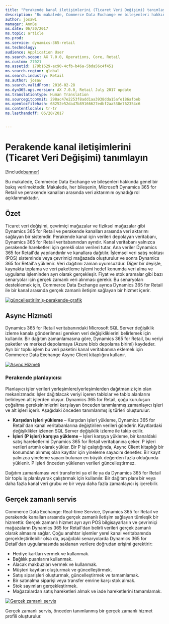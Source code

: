 ```yaml
---
title: "Perakende kanal iletişimlerini (Ticaret Veri Değişimi) tanımlayın"
description: "Bu makalede, Commerce Data Exchange ve bileşenleri hakkında genel bir bakış verilmektedir. Makalede, her bileşenin, Microsoft Dynamics 365 for Retail ve perakende kanalları arasında veri aktarımını oynadığı rol açıklanmaktadır."
author: josaw1
manager: AnnBe
ms.date: 06/20/2017
ms.topic: article
ms.prod: 
ms.service: dynamics-365-retail
ms.technology: 
audience: Application User
ms.search.scope: AX 7.0.0, Operations, Core, Retail
ms.custom: 27021
ms.assetid: 179b1629-ac90-4cfb-b46a-5bda56c4f451
ms.search.region: global
ms.search.industry: Retail
ms.author: josaw
ms.search.validFrom: 2016-02-28
ms.dyn365.ops.version: AX 7.0.0, Retail July 2017 update
ms.translationtype: Human Translation
ms.sourcegitcommit: 298ac47e2253f8add1aa3938dda15afe186afbeb
ms.openlocfilehash: 68252e52da47b89166627edbf2aa530e762354c6
ms.contentlocale: tr-tr
ms.lasthandoff: 06/20/2017


---
```


# <a name="define-retail-channel-communications-commerce-data-exchange"></a>Perakende kanal iletişimlerini (Ticaret Veri Değişimi) tanımlayın

[!include[banner](../includes/banner.md)]


Bu makalede, Commerce Data Exchange ve bileşenleri hakkında genel bir bakış verilmektedir. Makalede, her bileşenin, Microsoft Dynamics 365 for Retail ve perakende kanalları arasında veri aktarımını oynadığı rol açıklanmaktadır.

<a name="overview"></a>Özet
--------

Ticaret veri değişimi, çevrimiçi mağazalar ve fiziksel mağazalar gibi Dynamics 365 for Retail ve perakende kanalları arasında veri aktarımı sağlayan bir sistemdir. Perakende kanal için verileri depolayan veritabanı, Dynamics 365 for Retail veritabanından ayrıdır. Kanal veritabanı yalnızca perakende hareketleri için gerekli olan verileri tutar. Ana veriler Dynamics 365 for Retail'da yapılandırılır ve kanallara dağıtılır. İşlemsel veri satış noktası (POS) sisteminde veya çevrimiçi mağazada oluşturulur ve sonra Dynamics 365 for Retail'a yüklenir. Veri dağıtımı zaman uyumsuzdur. Diğer bir deyişle, kaynakta toplama ve veri paketleme işlemi hedef konumda veri alma ve uygulama işleminden ayrı olarak gerçekleşir. Fiyat ve stok aramalar gibi bazı senaryolar için gerçek zamanlı veri alınması gerekir. Bu senaryoları desteklemek için, Commerce Data Exchange ayrıca Dynamics 365 for Retail ile bir kanal arasında gerçek zamanlı iletişim sağlayan bir hizmet içerir. 

[![güncelleştirilmiş-perakende-grafik](./media/updated-retail-graphic.png)](./media/updated-retail-graphic.png)  

## <a name="async-service"></a>Async Hizmeti
Dynamics 365 for Retail veritabanındaki Microsoft SQL Server değişiklik izleme kanala gönderilmesi gereken veri değişikliklerini belirlemek için kullanılır. Bir dağıtım zamanlamasına göre, Dynamics 365 for Retail, bu veriyi paketler ve merkezi depolamaya (Azure blob depolama birimi) kaydeder. Ayrı bir toplu işlem bu veri paketini kanal veritabanına eklemek için Commerce Data Exchange Async Client kitaplığını kullanır. 

[![Async Hizmeti](./media/async-300x239.png)](./media/async.png)

### <a name="retail-scheduler"></a>Perakende planlayıcısı

Planlayıcı işler verileri yerleşimlere/yerleşimlerden dağıtmanız için olan mekanizmadır. İşler dağıtılacak veriyi içeren tablolar ve tablo alanlarını belirleyen alt işlerden oluşur. Dynamics 365 for Retail, çoğu kuruluşun çoğaltma gereksinimlerini karşılayan önceden tanımlanmış zamanlayıcı işleri ve alt işleri içerir. Aşağıdaki önceden tanımlanmış iş türleri oluşturulur:

-   **Karşıdan işleri yükleme** – Karşıdan işleri yükleme, Dynamics 365 for Retail'dan kanal veritabanlarına değiştirilen verileri gönderir. Kayıtlardaki değişiklikler izlenen SQL Server değişiklik izleme ile takip edilir.
-   **İşleri (P işleri) karşıya yükleme** – İşleri karşıya yükleme, bir kanaldaki satış hareketlerini Dynamics 365 for Retail veritabanına çeker. P işleri verileri artımlı olarak yükler. Bir P işi çalıştığında, Async Client kitaplığı bir konumdan alınmış olan kayıtlar için yineleme sayacını denetler. Bir kayıt yalnızca yineleme sayacı bulunan en büyük değerden fazla olduğunda yüklenir. P işleri önceden yüklenen verileri güncelleştirmez.

Dağıtım zamanlaması veri transferini ya el ile ya da Dynamics 365 for Retail bir toplu iş planlayarak çalıştırmak için kullanılır. Bir dağıtım planı bir veya daha fazla kanal veri grubu ve bir veya daha fazla zamanlayıcı iş içerebilir.

## <a name="realtime-service"></a>Gerçek zamanlı servis
Commerce Data Exchange: Real-time Service, Dynamics 365 for Retail ve perakende kanalları arasında gerçek zamanlı iletişim sağlayan tümleşik bir hizmettir. Gerçek zamanlı hizmet ayrı ayrı POS bilgisayarların ve çevrimiçi mağazaların Dynamics 365 for Retail'dan belirli verileri gerçek zamanlı olarak almasını sağlar. Çoğu anahtar işlemler yerel kanal veritabanında gerçekleştirilebilir olsa da, aşağıdaki senaryolarda Dynamics 365 for Detail'dan uygulamasında saklanan verilere doğrudan erişimi gerektirir:

-   Hediye kartları vermek ve kullanmak.
-   Bağlılık puanlarını kullanmak.
-   Alacak makbuzları vermek ve kullanmak.
-   Müşteri kayıtları oluşturmak ve güncelleştirmek.
-   Satış siparişleri oluşturmak, güncelleştirmek ve tamamlamak.
-   Bir satınalma siparişi veya transfer emrine karşı stok almak.
-   Stok sayımları gerçekleştirmek.
-   Mağazalardan satış hareketleri almak ve iade hareketlerini tamamlamak.

[![Gerçek zamanlı servis](./media/rts.png)](./media/rts.png) 

Gerçek zamanlı servis, önceden tanımlanmış bir gerçek zamanlı hizmet profili oluşturulur.




